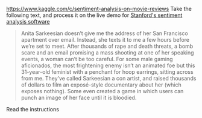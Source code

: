 https://www.kaggle.com/c/sentiment-analysis-on-movie-reviews
Take the following text, and process it on the live demo for [Stanford's sentiment analysis software](http://nlp.stanford.edu:8080/sentiment/rntnDemo.html)


> Anita Sarkeesian doesn’t give me the address of her San Francisco apartment over email. Instead, she texts it to me a few hours before we’re set to meet. After thousands of rape and death threats, a bomb scare and an email promising a mass shooting at one of her speaking events, a woman can’t be too careful. For some male gaming aficionados, the most frightening enemy isn’t an animated foe but this 31-year-old feminist with a penchant for hoop earrings, sitting across from me. They’ve called Sarkeesian a con artist, and raised thousands of dollars to film an exposé-style documentary about her (which exposes nothing). Some even created a game in which users can punch an image of her face until it is bloodied.


Read the instructions